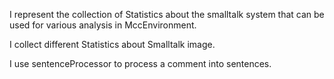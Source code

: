 I represent the collection of Statistics about the smalltalk system that can be used for various analysis in MccEnvironment.

I collect different Statistics about Smalltalk image.

I use sentenceProcessor to process a comment into sentences.

